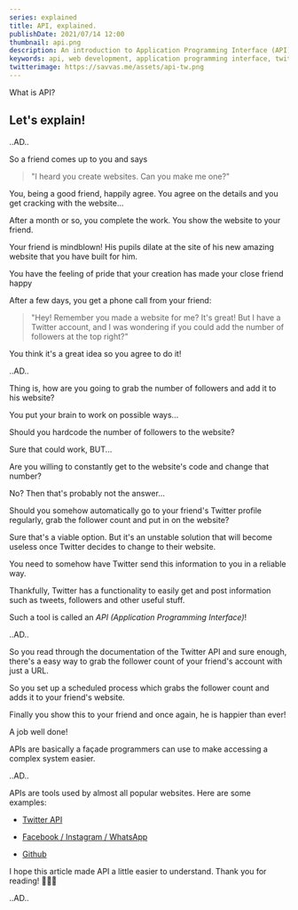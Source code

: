 ```yaml
---
series: explained
title: API, explained.
publishDate: 2021/07/14 12:00
thumbnail: api.png
description: An introduction to Application Programming Interface (API)
keywords: api, web development, application programming interface, twitter api
twitterimage: https://savvas.me/assets/api-tw.png
---
```


What is API?

## Let's explain!

..AD..

So a friend comes up to you and says 

> "I heard you create websites. Can you make me one?"

You, being a good friend, happily agree. You agree on the details and you get cracking with the website...

After a month or so, you complete the work. You show the website to your friend.

Your friend is mindblown! His pupils dilate at the site of his new amazing website that you have built for him.

You have the feeling of pride that your creation has made your close friend happy

After a few days, you get a phone call from your friend:

> "Hey! Remember you made a website for me? It's great! But I have a Twitter account, and I was wondering if you could add the number of followers at the top right?"

You think it's a great idea so you agree to do it!

..AD..

Thing is, how are you going to grab the number of followers and add it to his website?

You put your brain to work on possible ways...

Should you hardcode the number of followers to the website?

Sure that could work, BUT...

Are you willing to constantly get to the website's code and change that number? 

No? Then that's probably not the answer...

Should you somehow automatically go to your friend's Twitter profile regularly, grab the follower count and put in on the website?

Sure that's a viable option. But it's an unstable solution that will become useless once Twitter decides to change to their website.

You need to somehow have Twitter send this information to you in a reliable way.

Thankfully, Twitter has a functionality to easily get and post information such as tweets, followers and other useful stuff.

Such a tool is called an *API (Application Programming Interface)*!

..AD..

So you read through the documentation of the Twitter API and sure enough, there's a easy way to grab the follower count of your friend's account with just a URL. 

So you set up a scheduled process which grabs the follower count and adds it to your friend's website.

Finally you show this to your friend and once again, he is happier than ever! 

A job well done!

APIs are basically a façade programmers can use to make accessing a complex system easier.

..AD..

APIs are tools used by almost all popular websites. Here are some examples:

* [Twitter API](https://developer.twitter.com/)

* [Facebook / Instagram / WhatsApp](https://developers.facebook.com/)

* [Github](https://docs.github.com/en/rest)

I hope this article made API a little easier to understand. Thank you for reading! 👋👋👋

..AD..